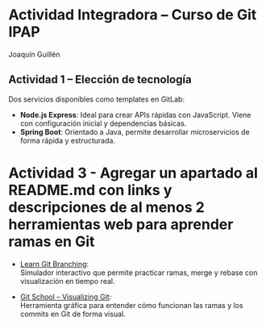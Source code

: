 # Actividad Integradora – Curso de Git IPAP
Joaquín Guillén

## Actividad 1 – Elección de tecnología

Dos servicios disponibles como templates en GitLab:
- **Node.js Express**: Ideal para crear APIs rápidas con JavaScript. Viene con configuración inicial y dependencias básicas.
- **Spring Boot**: Orientado a Java, permite desarrollar microservicios de forma rápida y estructurada.

# Actividad 3 - Agregar un apartado al README.md con links y descripciones de al menos 2 herramientas web para aprender ramas en Git

- [Learn Git Branching](https://learngitbranching.js.org/):  
  Simulador interactivo que permite practicar ramas, merge y rebase con visualización en tiempo real.

- [Git School – Visualizing Git](https://git-school.github.io/visualizing-git/):  
  Herramienta gráfica para entender cómo funcionan las ramas y los commits en Git de forma visual.
